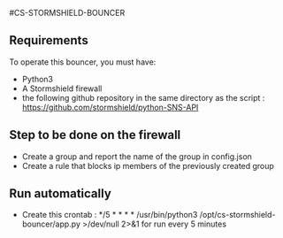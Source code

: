 #CS-STORMSHIELD-BOUNCER
## Requirements
To operate this bouncer, you must have:
- Python3
- A Stormshield firewall
- the following github repository in the same directory as the script : https://github.com/stormshield/python-SNS-API

## Step to be done on the firewall
- Create a group and report the name of the group in config.json
- Create a rule that blocks ip members of the previously created group 

## Run automatically
- Create this crontab : */5 * * * * /usr/bin/python3 /opt/cs-stormshield-bouncer/app.py >/dev/null 2>&1 for run every 5 minutes 
